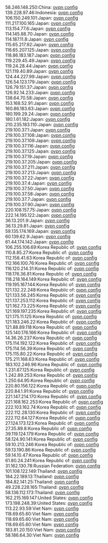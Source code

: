 58.246.148.250:China: [ovpn config](vpn/58_246_148_250.ovpn)  
139.228.97.46:Indonesia: [ovpn config](vpn/139_228_97_46.ovpn)  
106.150.249.101:Japan: [ovpn config](vpn/106_150_249_101.ovpn)  
111.217.100.165:Japan: [ovpn config](vpn/111_217_100_165.ovpn)  
113.154.77.6:Japan: [ovpn config](vpn/113_154_77_6.ovpn)  
114.145.88.70:Japan: [ovpn config](vpn/114_145_88_70.ovpn)  
114.187.11.8:Japan: [ovpn config](vpn/114_187_11_8.ovpn)  
115.65.217.92:Japan: [ovpn config](vpn/115_65_217_92.ovpn)  
116.65.207.125:Japan: [ovpn config](vpn/116_65_207_125.ovpn)  
118.86.183.187:Japan: [ovpn config](vpn/118_86_183_187.ovpn)  
119.229.45.49:Japan: [ovpn config](vpn/119_229_45_49.ovpn)  
119.24.28.44:Japan: [ovpn config](vpn/119_24_28_44.ovpn)  
121.119.40.89:Japan: [ovpn config](vpn/121_119_40_89.ovpn)  
124.44.227.99:Japan: [ovpn config](vpn/124_44_227_99.ovpn)  
126.54.123.179:Japan: [ovpn config](vpn/126_54_123_179.ovpn)  
126.79.151.37:Japan: [ovpn config](vpn/126_79_151_37.ovpn)  
126.92.14.233:Japan: [ovpn config](vpn/126_92_14_233.ovpn)  
138.64.70.58:Japan: [ovpn config](vpn/138_64_70_58.ovpn)  
153.168.52.91:Japan: [ovpn config](vpn/153_168_52_91.ovpn)  
160.86.183.63:Japan: [ovpn config](vpn/160_86_183_63.ovpn)  
180.199.29.24:Japan: [ovpn config](vpn/180_199_29_24.ovpn)  
180.1.61.182:Japan: [ovpn config](vpn/180_1_61_182.ovpn)  
210.235.183.110:Japan: [ovpn config](vpn/210_235_183_110.ovpn)  
219.100.37.1:Japan: [ovpn config](vpn/219_100_37_1.ovpn)  
219.100.37.108:Japan: [ovpn config](vpn/219_100_37_108.ovpn)  
219.100.37.109:Japan: [ovpn config](vpn/219_100_37_109.ovpn)  
219.100.37.116:Japan: [ovpn config](vpn/219_100_37_116.ovpn)  
219.100.37.125:Japan: [ovpn config](vpn/219_100_37_125.ovpn)  
219.100.37.19:Japan: [ovpn config](vpn/219_100_37_19.ovpn)  
219.100.37.205:Japan: [ovpn config](vpn/219_100_37_205.ovpn)  
219.100.37.211:Japan: [ovpn config](vpn/219_100_37_211.ovpn)  
219.100.37.213:Japan: [ovpn config](vpn/219_100_37_213.ovpn)  
219.100.37.22:Japan: [ovpn config](vpn/219_100_37_22.ovpn)  
219.100.37.4:Japan: [ovpn config](vpn/219_100_37_4.ovpn)  
219.100.37.50:Japan: [ovpn config](vpn/219_100_37_50.ovpn)  
219.100.37.58:Japan: [ovpn config](vpn/219_100_37_58.ovpn)  
219.100.37.7:Japan: [ovpn config](vpn/219_100_37_7.ovpn)  
219.100.37.90:Japan: [ovpn config](vpn/219_100_37_90.ovpn)  
220.108.157.75:Japan: [ovpn config](vpn/220_108_157_75.ovpn)  
222.14.195.122:Japan: [ovpn config](vpn/222_14_195_122.ovpn)  
36.13.201.9:Japan: [ovpn config](vpn/36_13_201_9.ovpn)  
36.13.29.81:Japan: [ovpn config](vpn/36_13_29_81.ovpn)  
59.135.174.169:Japan: [ovpn config](vpn/59_135_174_169.ovpn)  
60.139.62.9:Japan: [ovpn config](vpn/60_139_62_9.ovpn)  
61.44.174.142:Japan: [ovpn config](vpn/61_44_174_142.ovpn)  
106.255.106.69:Korea Republic of: [ovpn config](vpn/106_255_106_69.ovpn)  
110.8.85.27:Korea Republic of: [ovpn config](vpn/110_8_85_27.ovpn)  
112.158.41.63:Korea Republic of: [ovpn config](vpn/112_158_41_63.ovpn)  
112.166.100.76:Korea Republic of: [ovpn config](vpn/112_166_100_76.ovpn)  
116.120.214.31:Korea Republic of: [ovpn config](vpn/116_120_214_31.ovpn)  
118.176.36.81:Korea Republic of: [ovpn config](vpn/118_176_36_81.ovpn)  
118.218.164.149:Korea Republic of: [ovpn config](vpn/118_218_164_149.ovpn)  
119.195.167.144:Korea Republic of: [ovpn config](vpn/119_195_167_144.ovpn)  
121.132.22.248:Korea Republic of: [ovpn config](vpn/121_132_22_248.ovpn)  
121.133.56.245:Korea Republic of: [ovpn config](vpn/121_133_56_245.ovpn)  
121.137.253.112:Korea Republic of: [ovpn config](vpn/121_137_253_112.ovpn)  
121.162.73.225:Korea Republic of: [ovpn config](vpn/121_162_73_225.ovpn)  
121.169.197.235:Korea Republic of: [ovpn config](vpn/121_169_197_235.ovpn)  
121.175.11.125:Korea Republic of: [ovpn config](vpn/121_175_11_125.ovpn)  
121.183.246.22:Korea Republic of: [ovpn config](vpn/121_183_246_22.ovpn)  
121.88.89.118:Korea Republic of: [ovpn config](vpn/121_88_89_118.ovpn)  
125.140.176.166:Korea Republic of: [ovpn config](vpn/125_140_176_166.ovpn)  
14.36.26.237:Korea Republic of: [ovpn config](vpn/14_36_26_237.ovpn)  
175.114.192.122:Korea Republic of: [ovpn config](vpn/175_114_192_122.ovpn)  
175.114.56.39:Korea Republic of: [ovpn config](vpn/175_114_56_39.ovpn)  
175.115.80.22:Korea Republic of: [ovpn config](vpn/175_115_80_22.ovpn)  
175.211.168.63:Korea Republic of: [ovpn config](vpn/175_211_168_63.ovpn)  
183.102.246.96:Korea Republic of: [ovpn config](vpn/183_102_246_96.ovpn)  
1.231.87.125:Korea Republic of: [ovpn config](vpn/1_231_87_125.ovpn)  
1.242.89.253:Korea Republic of: [ovpn config](vpn/1_242_89_253.ovpn)  
1.250.64.95:Korea Republic of: [ovpn config](vpn/1_250_64_95.ovpn)  
220.80.156.122:Korea Republic of: [ovpn config](vpn/220_80_156_122.ovpn)  
220.84.1.91:Korea Republic of: [ovpn config](vpn/220_84_1_91.ovpn)  
221.147.214.170:Korea Republic of: [ovpn config](vpn/221_147_214_170.ovpn)  
221.168.162.253:Korea Republic of: [ovpn config](vpn/221_168_162_253.ovpn)  
222.103.162.74:Korea Republic of: [ovpn config](vpn/222_103_162_74.ovpn)  
222.112.28.130:Korea Republic of: [ovpn config](vpn/222_112_28_130.ovpn)  
222.112.64.127:Korea Republic of: [ovpn config](vpn/222_112_64_127.ovpn)  
27.124.173.123:Korea Republic of: [ovpn config](vpn/27_124_173_123.ovpn)  
27.35.89.8:Korea Republic of: [ovpn config](vpn/27_35_89_8.ovpn)  
39.119.124.179:Korea Republic of: [ovpn config](vpn/39_119_124_179.ovpn)  
58.124.90.141:Korea Republic of: [ovpn config](vpn/58_124_90_141.ovpn)  
59.10.213.246:Korea Republic of: [ovpn config](vpn/59_10_213_246.ovpn)  
59.13.190.86:Korea Republic of: [ovpn config](vpn/59_13_190_86.ovpn)  
59.14.10.47:Korea Republic of: [ovpn config](vpn/59_14_10_47.ovpn)  
61.80.24.241:Korea Republic of: [ovpn config](vpn/61_80_24_241.ovpn)  
31.162.130.78:Russian Federation: [ovpn config](vpn/31_162_130_78.ovpn)  
101.108.122.149:Thailand: [ovpn config](vpn/101_108_122_149.ovpn)  
184.22.189.13:Thailand: [ovpn config](vpn/184_22_189_13.ovpn)  
184.82.141.25:Thailand: [ovpn config](vpn/184_82_141_25.ovpn)  
49.228.228.165:Thailand: [ovpn config](vpn/49_228_228_165.ovpn)  
58.136.112.173:Thailand: [ovpn config](vpn/58_136_112_173.ovpn)  
162.215.169.147:United States: [ovpn config](vpn/162_215_169_147.ovpn)  
173.198.248.39:United States: [ovpn config](vpn/173_198_248_39.ovpn)  
113.22.93.59:Viet Nam: [ovpn config](vpn/113_22_93_59.ovpn)  
118.69.65.60:Viet Nam: [ovpn config](vpn/118_69_65_60.ovpn)  
118.69.65.60:Viet Nam: [ovpn config](vpn/118_69_65_60.ovpn)  
118.69.65.60:Viet Nam: [ovpn config](vpn/118_69_65_60.ovpn)  
183.81.20.150:Viet Nam: [ovpn config](vpn/183_81_20_150.ovpn)  
58.186.64.30:Viet Nam: [ovpn config](vpn/58_186_64_30.ovpn)  
